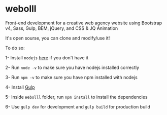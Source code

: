 # webolll
Front-end development for a creative web agency website using Bootstrap v4, Sass, Gulp, BEM, jQuery, and CSS &amp; JQ Animation

It's open sourse, you can clone and modify/use it!

To do so:

1- Install `nodejs` [here](https://nodejs.org/en/) if you don't have it

2- Run `node -v` to make sure you have nodejs installed correctly

3- Run `npm -v` to make sure you have npm installed with nodejs

4- Install [Gulp](https://gulpjs.com/)

5- Inside `Webolll` folder, run `npm install` to install the dependencies

6- Use `gulp dev` for development and `gulp build` for production build
